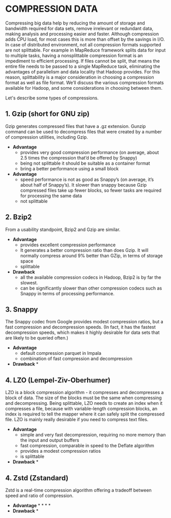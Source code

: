 
# COMPRESSION DATA #

Compressing big data help by reducing the amount of storage and bandwidth required for data sets, remove irrelevant or redundant data, making analysis and processing easier and faster. Although compression adds CPU load, for most cases this is more than offset by the savings in I/O. In case of distributed environment, not all compression formats supported are not splittable. For example in MapReduce framework splits data for input to multiple tasks, having a nonsplittable compression format is an impediment to efficient processing. If files cannot be split, that means the entire file needs to be passed to a single MapReduce task, eliminating the advantages of parallelism and data locality that Hadoop provides. For this reason, splittability is a major consideration in choosing a compression format as well as file format. We’ll discuss the various compression formats available for Hadoop, and some considerations in choosing between them.

Let's describe some types of compressions.

## 1. Gzip (short for GNU zip)

 Gzip generates compressed files that have a .gz extension. Gunzip command can be used to decompress files that were created by a number of compression utilities, including Gzip.
   * __Advantage__
      * provides very good compression performance (on average, about 2.5 times the compression that’d be offered by Snappy)
      * being not splittable it should be suitable as a container format
      * bring a better performance using a small block
   * __Advantage__
      * speed performance is not as good as Snappy’s (on average, it’s about half of Snappy’s). It slower than snappy because Gzip compressed files take up fewer blocks, so fewer tasks are required for processing the same data
      * not splittable
      
## 2. Bzip2

From a usability standpoint, Bzip2 and Gzip are similar. 
* __Advantage__
   * provides excellent compression performance
   * It generates a better compression ratio than does Gzip. It will normally compress around 9% better than GZip, in terms of storage space
   * splittable
* __Drawback__
   * all the available compression codecs in Hadoop, Bzip2 is by far the slowest.
   * can be significantly slower than other compression codecs such as Snappy in terms of processing performance.
   
## 3. Snappy

The Snappy codec from Google provides modest compression ratios, but a fast compression and decompression speeds. (In fact, it has the fastest decompression speeds, which makes it highly desirable for data sets that are likely to be queried often.)

* __Advantage__
   * default compression parquet in Impala
   * combination of fast compression and decompression 
* __Drawback__
   * 
  
## 4. LZO (Lempel-Ziv-Oberhumer)
LZO is a block compression algorithm - it compresses and decompresses a block of data. The size of the blocks must be the same when compressing and decompressing.
Being splittable, LZO needs to create an index when it compresses a file, because with variable-length compression blocks, an index is required to tell the mapper where it can safely split the compressed file. LZO is mainly really desirable if you need to compress text files.
* __Advantage__
   * simple and very fast decompression, requiring no more memory than the input and output buffers
   * fast compression, comparable in speed to the Deflate algorithm
   * provides a modest compression ratios
   * is splittable
* __Drawback__
   * 

## 4. Zstd (Zstandard)
Zstd is a real-time compression algorithm offering a tradeoff between speed and ratio of compression. 
* __Advantage__
   * 
   * 
   * 
   * 
* __Drawback__
   * 
